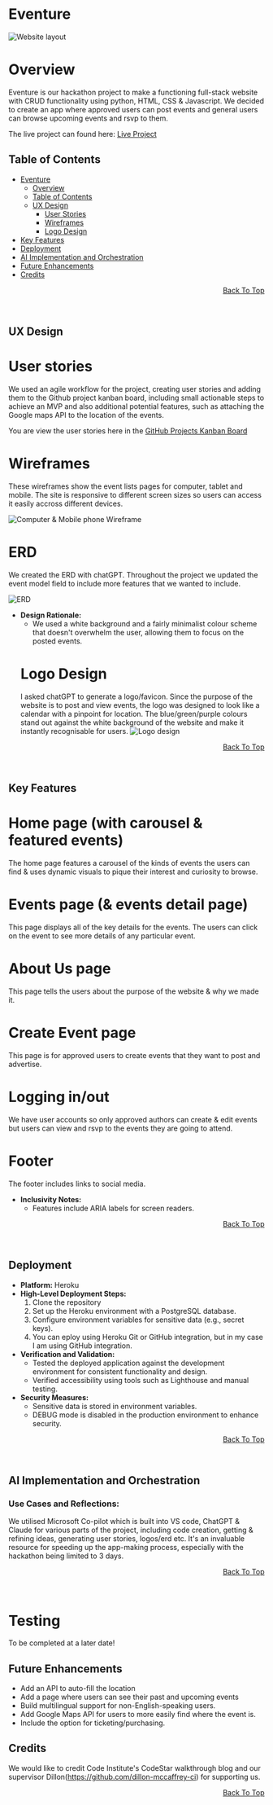 # Eventure
![Website layout](static/images/home-page.png)
# Overview
Eventure is our hackathon project to make a functioning full-stack website with CRUD functionality using python, HTML, CSS & Javascript. We decided to create an app where approved users can post events and general users can browse upcoming events and rsvp to them. 

The live project can found here: <a href="" target="_blank">Live Project</a>


<h2 text-align="center" id="TOC">Table of Contents</h2>

- [Eventure](#eventure)
  - [Overview](#overview)
  - [Table of Contents](#TOC)
  - [UX Design](#ux-design)
    - [User Stories](#user-stories)
    - [Wireframes](#wireframes)
    - [Logo Design](#logo-design)
- [Key Features](#key-features)
- [Deployment](#deployment)
- [AI Implementation and Orchestration](#ai-implementation-and-orchestration)
- [Future Enhancements](#future-enhancements)
- [Credits](#credits)

<p align="right"><a href="#eventure">Back To Top</a></p>
<br>

## UX Design
# User stories
We used an agile workflow for the project, creating user stories and adding them to the Github project kanban board, including small actionable steps to achieve an MVP and also additional potential features, such as attaching the Google maps API to the location of the events. 

You are view the user stories here in the [GitHub Projects Kanban Board](https://github.com/users/LorealCI/projects/9)


# Wireframes
These wireframes show the event lists pages for computer, tablet and mobile. The site is responsive to different screen sizes so users can access it easily accross different devices. 

![Computer & Mobile phone Wireframe](static/images/event-app-wireframe.png)

# ERD
We created the ERD with chatGPT. Throughout the project we updated the event model field to include more features that we wanted to include.

![ERD](static/images/basic-erd.png)



- **Design Rationale:**
  - We used a white background and a fairly minimalist colour scheme that doesn't overwhelm the user, allowing them to focus on the posted events.
  # Logo Design
  I asked chatGPT to generate a logo/favicon. Since the purpose of the website is to post and view events, the logo was designed to look like a calendar with a pinpoint for location. The blue/green/purple colours stand out against the white background of the website and make it instantly recognisable for users. 
  ![Logo design](static/images/eventure-logo.png)
  
<p align="right"><a href="#eventure">Back To Top</a></p>
<br>


## Key Features

# Home page (with carousel & featured events)
The home page features a carousel of the kinds of events the users can find & uses dynamic visuals to pique their interest and curiosity to browse.

# Events page (& events detail page) 
This page displays all of the key details for the events. The users can click on the event to see more details of any particular event.

# About Us page
This page tells the users about the purpose of the website & why we made it.

# Create Event page 
This page is for approved users to create events that they want to post and advertise.

# Logging in/out 
We have user accounts so only approved authors can create & edit events but users can view and rsvp to the events they are going to attend. 

# Footer
The footer includes links to social media. 

- **Inclusivity Notes:** 
  - Features include ARIA labels for screen readers.

<p align="right"><a href="#eventure">Back To Top</a></p>
<br>


## Deployment
- **Platform:** Heroku
- **High-Level Deployment Steps:** 
  1. Clone the repository
  2. Set up the Heroku environment with a PostgreSQL database.
  3. Configure environment variables for sensitive data (e.g., secret keys).
  4. You can eploy using Heroku Git or GitHub integration, but in my case I am using GitHub integration.
- **Verification and Validation:**
  - Tested the deployed application against the development environment for consistent functionality and design.
  - Verified accessibility using tools such as Lighthouse and manual testing.
- **Security Measures:**
  - Sensitive data is stored in environment variables.
  - DEBUG mode is disabled in the production environment to enhance security.

<p align="right"><a href="#eventure">Back To Top</a></p>
<br>


  ## AI Implementation and Orchestration

### Use Cases and Reflections:
We utilised Microsoft Co-pilot which is built into VS code, ChatGPT & Claude for various parts of the project, including code creation, getting & refining ideas, generating user stories, logos/erd etc. It's an invaluable resource for speeding up the app-making process, especially with the hackathon being limited to 3 days.


<p align="right"><a href="#eventure">Back To Top</a></p>
<br>

# Testing
To be completed at a later date!


## Future Enhancements
- Add an API to auto-fill the location
- Add a page where users can see their past and upcoming events
- Build multilingual support for non-English-speaking users.
- Add Google Maps API for users to more easily find where the event is.
- Include the option for ticketing/purchasing.

## Credits
We would like to credit Code Institute's CodeStar walkthrough blog and our supervisor Dillon(https://github.com/dillon-mccaffrey-ci) for supporting us. 

<p align="right"><a href="#eventure">Back To Top</a></p>
<br>